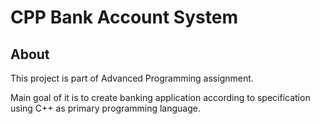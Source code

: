 # CPP Bank Account System
## About
This project is part of Advanced Programming assignment.

Main goal of it is to create banking application according to specification using C++ as primary programming language.